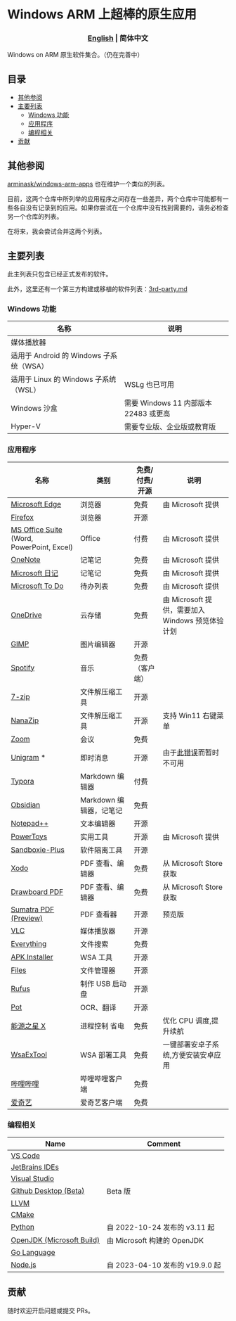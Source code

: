 # Windows ARM 上超棒的原生应用

<h3 align="center"> <a href='./README.md'>English</a> | 简体中文</h3>

Windows on ARM 原生软件集合。（仍在完善中）

## 目录

- [其他参阅](#其他参阅)
- [主要列表](#主要列表)
  - [Windows 功能](#windows-功能)
  - [应用程序](#应用程序)
  - [编程相关](#编程相关)
- [贡献](#贡献)

## 其他参阅

[arminask/windows-arm-apps](https://github.com/arminask/windows-arm-apps) 也在维护一个类似的列表。

目前，这两个仓库中所列举的应用程序之间存在一些差异，两个仓库中可能都有一些各自没有记录到的应用。如果你尝试在一个仓库中没有找到需要的，请务必检查另一个仓库的列表。

在将来，我会尝试合并这两个列表。

## 主要列表

此主列表只包含已经正式发布的软件。

此外，这里还有一个第三方构建或移植的软件列表：[3rd-party.md](3rd-party.md)

### Windows 功能

| 名称                                    | 说明                                  |
| --------------------------------------- | ------------------------------------- |
| 媒体播放器                              |                                       |
| 适用于 Android 的 Windows 子系统（WSA） |                                       |
| 适用于 Linux 的 Windows 子系统（WSL）   | WSLg 也已可用                         |
| Windows 沙盒                            | 需要 Windows 11 内部版本 22483 或更高 |
| Hyper-V                                 | 需要专业版、企业版或教育版            |

### 应用程序

| 名称                                                                                 | 类别                    | 免费/付费/开源 | 说明                                                                                                |
| ------------------------------------------------------------------------------------ | ----------------------- | -------------- | --------------------------------------------------------------------------------------------------- |
| [Microsoft Edge](https://www.microsoft.com/zh-cn/edge)                               | 浏览器                  | 免费           | 由 Microsoft 提供                                                                                   |
| [Firefox](https://www.mozilla.org/zh-CN/firefox/new/)                                | 浏览器                  | 开源           |                                                                                                     |
| [MS Office Suite](https://www.office.com/) (Word, PowerPoint, Excel)                 | Office                  | 付费           | 由 Microsoft 提供                                                                                   |
| [OneNote](https://www.onenote.com/)                                                  | 记笔记                  | 免费           | 由 Microsoft 提供                                                                                   |
| [Microsoft 日记](https://www.microsoft.com/en-us/garage/profiles/journal/)           | 记笔记                  | 免费           | 由 Microsoft 提供                                                                                   |
| [Microsoft To Do](https://todo.microsoft.com/)                                       | 待办列表                | 免费           | 由 Microsoft 提供                                                                                   |
| [OneDrive](https://onedrive.live.com/)                                               | 云存储                  | 免费           | 由 Microsoft 提供，需要加入 Windows 预览体验计划                                                    |
| [GIMP](https://www.gimp.org/)                                                        | 图片编辑器              | 开源           |                                                                                                     |
| [Spotify](https://open.spotify.com/)                                                 | 音乐                    | 免费（客户端） |                                                                                                     |
| [7-zip](https://www.7-zip.org/)                                                      | 文件解压缩工具          | 开源           |                                                                                                     |
| [NanaZip](https://apps.microsoft.com/detail/9N8G7TSCL18R)                            | 文件解压缩工具          | 开源           | 支持 Win11 右键菜单                                                                                 |
| [Zoom](https://zoom.us/)                                                             | 会议                    | 免费           |                                                                                                     |
| [Unigram](https://github.com/UnigramDev/Unigram) \*                                  | 即时消息                | 开源           | 由于[此错误](https://github.com/UnigramDev/Unigram/issues/3010#issuecomment-1528811672)而暂时不可用 |
| [Typora](https://typora.io/)                                                         | Markdown 编辑器         | 付费           |                                                                                                     |
| [Obsidian](https://obsidian.md/)                                                     | Markdown 编辑器，记笔记 | 免费           |                                                                                                     |
| [Notepad++](https://notepad-plus-plus.org/)                                          | 文本编辑器              | 开源           |                                                                                                     |
| [PowerToys](https://github.com/microsoft/PowerToys)                                  | 实用工具                | 开源           | 由 Microsoft 提供                                                                                   |
| [Sandboxie-Plus](https://github.com/sandboxie-plus/Sandboxie)                        | 软件隔离工具            | 开源           |                                                                                                     |
| [Xodo](https://xodo.com/)                                                            | PDF 查看、编辑器        | 免费           | 从 Microsoft Store 获取                                                                             |
| [Drawboard PDF](https://www.drawboard.com/)                                          | PDF 查看、编辑器        | 免费           | 从 Microsoft Store 获取                                                                             |
| [Sumatra PDF (Preview)](https://www.sumatrapdfreader.org/free-pdf-reader)            | PDF 查看器              | 开源           | 预览版                                                                                              |
| [VLC](https://www.videolan.org/vlc/)                                                 | 媒体播放器              | 开源           |                                                                                                     |
| [Everything](https://www.voidtools.com/)                                             | 文件搜索                | 免费           |                                                                                                     |
| [APK Installer](https://github.com/Paving-Base/APK-Installer)                        | WSA 工具                | 开源           |                                                                                                     |
| [Files](https://files.community/)                                                    | 文件管理器              | 开源           |                                                                                                     |
| [Rufus](https://rufus.ie/)                                                           | 制作 USB 启动盘         | 开源           |                                                                                                     |
| [Pot](https://github.com/pot-app/pot-desktop)                                        | OCR、翻译               | 开源           |                                                                                                     |
| [能源之星 X](https://apps.microsoft.com/detail/energy-star-x/9NF7JTB3B17P)           | 进程控制 省电           | 免费           | 优化 CPU 调度,提升续航                                                                              |
| [WsaExTool](https://apps.microsoft.com/store/detail/XPFFTJKNCD8SB5)                  | WSA 部署工具            | 免费           | 一键部署安卓子系统,方便安装安卓应用                                                                 |
| [哔哩哔哩](https://app.bilibili.com/)                                                | 哔哩哔哩客户端          | 免费           |                                                                                                     |
| [爱奇艺](https://apps.microsoft.com/detail/%e7%88%b1%e5%a5%87%e8%89%ba/9NBLGGH5WXNW) | 爱奇艺客户端            | 免费           |                                                                                                     |

### 编程相关

| Name                                                           | Comment                         |
| -------------------------------------------------------------- | ------------------------------- |
| [VS Code](https://code.visualstudio.com/)                      |                                 |
| [JetBrains IDEs](https://www.jetbrains.com/)                   |                                 |
| [Visual Studio](https://visualstudio.microsoft.com/)           |                                 |
| [Github Desktop (Beta)](https://desktop.github.com/beta/)      | Beta 版                         |
| [LLVM](https://llvm.org/)                                      |                                 |
| [CMake](https://cmake.org/)                                    |                                 |
| [Python](https://www.python.org/)                              | 自 2022-10-24 发布的 v3.11 起   |
| [OpenJDK (Microsoft Build)](https://www.microsoft.com/openjdk) | 由 Microsoft 构建的 OpenJDK     |
| [Go Language](https://go.dev/)                                 |                                 |
| [Node.js](https://nodejs.org/)                                 | 自 2023-04-10 发布的 v19.9.0 起 |

## 贡献

随时欢迎开启问题或提交 PRs。

